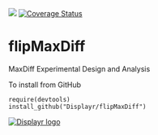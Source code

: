 [![](https://travis-ci.org/Displayr/flipMaxDiff.svg?branch=master)](https://travis-ci.org/Displayr/flipMaxDiff/)
[![Coverage Status](https://coveralls.io/repos/github/Displayr/flipMaxDiff/badge.svg?branch=master)](https://coveralls.io/github/Displayr/flipMaxDiff?branch=master)
# flipMaxDiff

MaxDiff Experimental Design and Analysis

To install from GitHub
```
require(devtools)
install_github("Displayr/flipMaxDiff")
```

[![Displayr logo](https://mwmclean.github.io/img/logo-header.png)](https://www.displayr.com)
